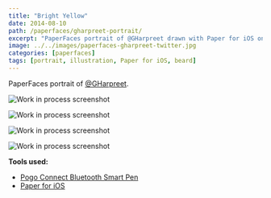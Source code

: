 ```yaml
---
title: "Bright Yellow"
date: 2014-08-10
path: /paperfaces/gharpreet-portrait/
excerpt: "PaperFaces portrait of @GHarpreet drawn with Paper for iOS on an iPad."
image: ../../images/paperfaces-gharpreet-twitter.jpg
categories: [paperfaces]
tags: [portrait, illustration, Paper for iOS, beard]
---
```


PaperFaces portrait of [@GHarpreet](https://twitter.com/gharpreet).

![Work in process screenshot](../../images/paperfaces-gharpreet-process-1-lg.jpg)

![Work in process screenshot](../../images/paperfaces-gharpreet-process-2-lg.jpg)

![Work in process screenshot](../../images/paperfaces-gharpreet-process-3-lg.jpg)

![Work in process screenshot](../../images/paperfaces-gharpreet-process-4-lg.jpg)

**Tools used:**

- [Pogo Connect Bluetooth Smart Pen](https://www.amazon.com/gp/product/B009K448L4/ref=as_li_ss_tl?ie=UTF8&camp=1789&creative=390957&creativeASIN=B009K448L4&linkCode=as2&tag=mademist-20)
- [Paper for iOS](https://paper.bywetransfer.com/)
